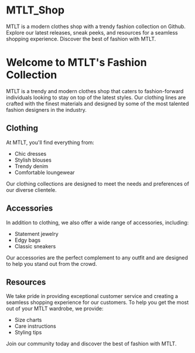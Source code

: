 # MTLT_Shop
MTLT is a modern clothes shop with a trendy fashion collection on Github. Explore our latest releases, sneak peeks, and resources for a seamless shopping experience. Discover the best of fashion with MTLT.
<h1>Welcome to MTLT's Fashion Collection</h1>
	<p>MTLT is a trendy and modern clothes shop that caters to fashion-forward individuals looking to stay on top of the latest styles. Our clothing lines are crafted with the finest materials and designed by some of the most talented fashion designers in the industry.</p>
	<h2 style="color = #FF5733;">Clothing</h2>
	<p>At MTLT, you'll find everything from:</p>
	<ul>
		<li>Chic dresses</li>
		<li>Stylish blouses</li>
		<li>Trendy denim</li>
		<li>Comfortable loungewear</li>
	</ul>
	<p>Our clothing collections are designed to meet the needs and preferences of our diverse clientele.</p>
	<h2 style="color = #FF5733;">Accessories</h2>
	<p>In addition to clothing, we also offer a wide range of accessories, including:</p>
	<ul>
		<li>Statement jewelry</li>
		<li>Edgy bags</li>
		<li>Classic sneakers</li>
	</ul>
	<p>Our accessories are the perfect complement to any outfit and are designed to help you stand out from the crowd.</p>
	<h2 style="color = #FF5733;">Resources</h2>
	<p>We take pride in providing exceptional customer service and creating a seamless shopping experience for our customers. To help you get the most out of your MTLT wardrobe, we provide:</p>
	<ul>
		<li>Size charts</li>
		<li>Care instructions</li>
		<li>Styling tips</li>
	</ul>
	<p>Join our community today and discover the best of fashion with MTLT.</p>
